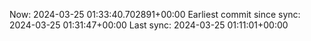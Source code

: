 Now: 2024-03-25 01:33:40.702891+00:00 Earliest commit since sync: 2024-03-25 01:31:47+00:00 Last sync: 2024-03-25 01:11:01+00:00
